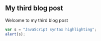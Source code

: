 ## My third blog post
Welcome to my third blog post

```javascript
var s = "JavaScript syntax highlighting";
alert(s);
```
